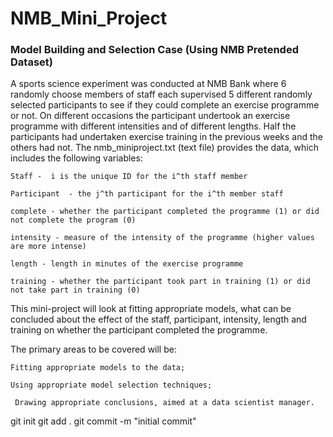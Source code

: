 # NMB_Mini_Project
### Model Building and Selection Case (Using NMB Pretended Dataset)


A sports science experiment was conducted at NMB Bank where 6 randomly choose members of staff each supervised 5 different randomly selected participants to see if they could complete an exercise programme or not. On different occasions the participant undertook an exercise programme with different intensities and of different lengths. Half the participants had undertaken exercise training in the previous weeks and the others had not.
The nmb_miniproject.txt (text file) provides the data, which includes the following variables:

	Staff -  i is the unique ID for the i^th staff member
  
	Participant  - the j^th participant for the i^th member staff
  
	complete - whether the participant completed the programme (1) or did not complete the program (0)
  
	intensity - measure of the intensity of the programme (higher values are more intense)
  
	length - length in minutes of the exercise programme
  
	training - whether the participant took part in training (1) or did not take part in training (0)
  

This mini-project will look at fitting appropriate models, what can be concluded about the effect of the staff, participant, intensity, length and training on whether the participant completed the programme. 

The primary areas to be covered will be:

	Fitting appropriate models to the data; 
  
	Using appropriate model selection techniques;
  
	 Drawing appropriate conclusions, aimed at a data scientist manager. 
   
git init
git add .
git commit -m "initial commit"
